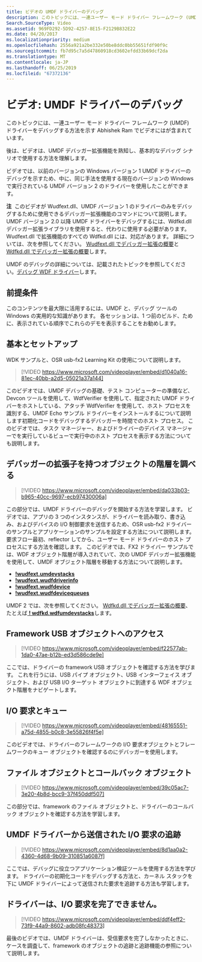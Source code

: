 ```yaml
---
title: ビデオの UMDF ドライバーのデバッグ
description: このトピックには、一連ユーザー モード ドライバー フレームワーク (UMDF) ドライバーをデバッグする方法を示す Abhishek Ram でビデオにはが含まれています。
Search.SourceType: Video
ms.assetid: 969FD292-5D92-4257-8E15-F2129B832E22
ms.date: 04/20/2017
ms.localizationpriority: medium
ms.openlocfilehash: 2556a921a2be332e50be8ddc0bb55651fdf90f9c
ms.sourcegitcommit: fb7d95c7a5d47860918cd3602efdd33b69dcf2da
ms.translationtype: MT
ms.contentlocale: ja-JP
ms.lasthandoff: 06/25/2019
ms.locfileid: "67372136"
---
```

# <a name="videos-debugging-umdf-drivers"></a>ビデオ: UMDF ドライバーのデバッグ


このトピックには、一連ユーザー モード ドライバー フレームワーク (UMDF) ドライバーをデバッグする方法を示す Abhishek Ram でビデオにはが含まれています。

後は、ビデオは、UMDF デバッガー拡張機能を熟知し、基本的なデバッグ シナリオで使用する方法を理解します。

ビデオでは、以前のバージョンの Windows バージョン 1 UMDF ドライバーのデバッグを示すため、中に、同じ手法を使用する現在のバージョンの Windows で実行されている UMDF バージョン 2 のドライバーを使用したことができます。

**注**  このビデオが Wudfext.dll、UMDF バージョン 1 のドライバーのみをデバッグするために使用できるデバッガー拡張機能のコマンドについて説明します。 UMDF バージョン 2.0 以降 UMDF ドライバーをデバッグするには、Wdfkd.dll デバッガー拡張ライブラリを使用すると、代わりに使用する必要があります。 Wudfext.dll で拡張機能のすべての Wdfkd.dll には、対応があります。 詳細については、次を参照してください。 [Wudfext.dll でデバッガー拡張の概要](using-umdf-debugger-extensions.md)と[Wdfkd.dll でデバッガー拡張の概要](debugger-extensions-for-kmdf-drivers.md)します。

 

UMDF のデバッグの詳細については、記載されたトピックを参照してください。[デバッグ WDF ドライバー](debugging-a-wdf-driver.md)します。

## <a name="prerequisites"></a>前提条件


このコンテンツを最大限に活用するには、UMDF と、デバッグ ツールの Windows の実用的な知識があります。 各セッションは、1 つ前のビルド、ために、表示されている順序でこれらのデモを表示することをお勧めします。

## <a name="basics-and-setup"></a>基本とセットアップ


WDK サンプルと、OSR usb-fx2 Learning Kit の使用について説明します。

>[!VIDEO https://www.microsoft.com/videoplayer/embed/d1040a16-81ec-40bb-a2d5-05021a37a144]

このビデオでは、UMDF デバッグの基礎、テスト コンピューターの準備など、Devcon ツールを使用して、WdfVerifier を使用して、指定された UMDF ドライバーをホストしている、アタッチ WdfVerifier を使用して、ホスト プロセスを識別する、UMDF Echo サンプル ドライバーをインストールするについて説明します初期化コードをデバッグするデバッガーを時間でのホスト プロセス。 このビデオでは、タスク マネージャー、およびドライバーのデバイス マネージャーでを実行しているビューで実行中のホスト プロセスを表示する方法についても説明します。

## <a name="examining-the-object-hierarchy-with-debugger-extensions"></a>デバッガーの拡張子を持つオブジェクトの階層を調べる

>[!VIDEO https://www.microsoft.com/videoplayer/embed/da033b03-b965-40cc-9697-ecb97430006a]

この部分では、UMDF ドライバーのデバッグを開始する方法を学習します。 ビデオでは、アプリの 3 つのインスタンスが、ドライバーを読み取り、書き込み、およびデバイスの I/O 制御要求を送信するため、OSR usb-fx2 ドライバーのサンプルとアプリケーションのサンプルを設定する方法について説明します。 要求フロー最初、reflector してから、ユーザー モード ドライバーのホスト プロセスにする方法を確認します。 このビデオでは、FX2 ドライバー サンプルでは、WDF オブジェクト階層が導入されていて、次の UMDF デバッガー拡張機能を使用して、UMDF オブジェクト階層を移動する方法について説明します。

-   [ **!wudfext.umdevstacks**](https://docs.microsoft.com/windows-hardware/drivers/debugger/-wudfext-umdevstacks)
-   [ **!wudfext.wudfdriverinfo**](https://docs.microsoft.com/windows-hardware/drivers/debugger/-wudfext-wudfdriverinfo)
-   [ **!wudfext.wudfdevice**](https://docs.microsoft.com/windows-hardware/drivers/debugger/-wudfext-wudfdevice)
-   [ **!wudfext.wudfdevicequeues**](https://docs.microsoft.com/windows-hardware/drivers/debugger/-wudfext-wudfdevicequeues)

UMDF 2 では、次を参照してください。 [Wdfkd.dll でデバッガー拡張の概要](debugger-extensions-for-kmdf-drivers.md)、たとえば[ **! wdfkd.wdfumdevstacks**](https://docs.microsoft.com/windows-hardware/drivers/debugger/-wdfkd-wdfumdevstacks)します。

## <a name="accessing-framework-usb-objects"></a>Framework USB オブジェクトへのアクセス

>[!VIDEO https://www.microsoft.com/videoplayer/embed/f22577ab-1da0-47ae-b12b-ed3d586cde9e]

ここでは、ドライバーの framework USB オブジェクトを確認する方法を学びます。 これを行うには、USB パイプ オブジェクト、USB インターフェイス オブジェクト、および USB I/O ターゲット オブジェクトに到達する WDF オブジェクト階層をナビゲートします。

##  <a name="io-requests-and-queues"></a>I/O 要求とキュー

>[!VIDEO https://www.microsoft.com/videoplayer/embed/48165551-a75d-4855-b0c8-3e55826f4f5e]

このビデオでは、ドライバーのフレームワークの I/O 要求オブジェクトとフレームワークのキュー オブジェクトを確認するのにデバッガーを使用します。

## <a name="file-objects-and-callback-objects"></a>ファイル オブジェクトとコールバック オブジェクト

>[!VIDEO https://www.microsoft.com/videoplayer/embed/39c05ac7-3e20-4b8d-bcc9-37f450ddf507]

この部分では、framework のファイル オブジェクトと、ドライバーのコールバック オブジェクトを確認する方法を学習します。

##  <a name="tracking-io-requests-sent-by-a-umdf-driver"></a>UMDF ドライバーから送信された I/O 要求の追跡

>[!VIDEO https://www.microsoft.com/videoplayer/embed/8d1aa0a2-4360-4d68-9b09-310851a6087f]

ここでは、デバッグに役立つアプリケーション検証ツールを使用する方法を学びます。 ドライバーの初期化コードをデバッグする方法と、カーネル スタックを下に UMDF ドライバーによって送信された要求を追跡する方法も学習します。

##  <a name="driver-does-not-complete-an-io-request"></a>ドライバーは、I/O 要求を完了できません。

>[!VIDEO https://www.microsoft.com/videoplayer/embed/ddf4eff2-73f9-44a9-8602-adb08fc48373]

最後のビデオでは、UMDF ドライバーは、受信要求を完了しなかったときに、ケースを調査して、framework のオブジェクトの追跡と追跡機能の参照について説明します。

 

 





